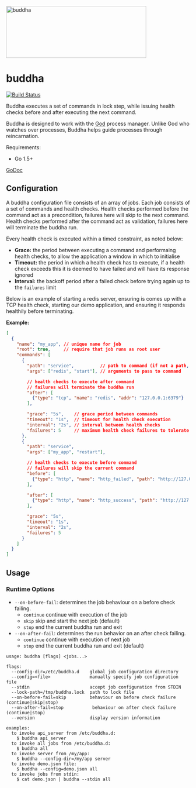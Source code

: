 <img src="http://i.imgur.com/Cz0Ee3h.png" width="384" height="142" alt="buddha" />

buddha
=======

[![Build Status](https://travis-ci.org/pusher/buddha.svg?branch=master)](https://travis-ci.org/pusher/buddha)

Buddha executes a set of commands in lock step, while issuing health checks before and after executing the next command.

Buddha is designed to work with the [God](http://godrb.com/) process manager. Unlike God who watches over processes, Buddha helps guide processes through reincarnation.

Requirements:

  - Go 1.5+

[GoDoc](https://godoc.org/github.com/pusher/buddha)


Configuration
-------------

A buddha configuration file consists of an array of jobs. Each job consists of a set of commands and health checks. Health checks performed before the command act as a precondition, failures here will skip to the next command. Health checks performed after the command act as validation, failures here will terminate the buddha run.

Every health check is executed within a timed constraint, as noted below:

  - **Grace:** the period between executing a command and performaing health checks, to allow the application a window in which to initialise
  - **Timeout:** the period in which a health check has to execute, if a health check exceeds this it is deemed to have failed and will have its response ignored
  - **Interval:** the backoff period after a failed check before trying again up to the `failures` limit

Below is an example of starting a redis server, ensuring is comes up with a TCP health check, starting our demo application, and ensuring it responds healthily before terminating.

**Example:**

```json
[
  {
    "name": "my_app", // unique name for job
    "root": true,     // require that job runs as root user
    "commands": [
      {
        "path": "service",          // path to command (if not a path, $PATH environment will be searched)
        "args": ["redis", "start"], // arguments to pass to command

        // health checks to execute after command
        // failures will terminate the buddha run
        "after": [
          {"type": "tcp", "name": "redis", "addr": "127.0.0.1:6379"}
        ],

        "grace": "5s",    // grace period between commands
        "timeout": "1s",  // timeout for health check execution
        "interval": "2s", // interval between health checks
        "failures": 5     // maximum health check failures to tolerate
      },
      {
        "path": "service",
        "args": ["my_app", "restart"],

        // health checks to execute before command
        // failures will skip the current command
        "before": [
          {"type": "http", "name": "http_failed", "path": "http://127.0.0.1:8080/health_check", "expect": [500]}
        ],

        "after": [
          {"type": "http", "name": "http_success", "path": "http://127.0.0.1:8080/health_check", "expect": [200]}
        ],

        "grace": "5s",
        "timeout": "1s",
        "interval": "2s",
        "failures": 5
      }
    ]
  }
]

```


Usage
-----

### Runtime Options

  - `--on-before-fail`: determines the job behaviour on a before check failing.
    - `continue` continue with execution of the job
    - `skip` skip and start the next job (default)
    - `stop` end the current buddha run and exit
  - `--on-after-fail`: determines the run behavior on an after check failing.
    - `continue` continue with execution of next job
    - `stop` end the current buddha run and exit (default)

```
usage: buddha [flags] <jobs...>

flags:
  --config-dir=/etc/buddha.d    global job configuration directory
  --config=<file>               manually specify job configuration file
  --stdin                       accept job configuration from STDIN
  --lock-path=/tmp/buddha.lock  path to lock file
  --on-before-fail=skip         behaviour on before check failure (continue|skip|stop)
  --on-after-fail=stop           behaviour on after check failure (continue|stop)
  --version                     display version information

examples:
  to invoke api_server from /etc/buddha.d:
    $ buddha api_server
  to invoke all jobs from /etc/buddha.d:
    $ buddha all
  to invoke server from /my/app:
    $ buddha --config-dir=/my/app server
  to invoke demo.json file:
    $ buddha --config=demo.json all
  to invoke jobs from stdin:
    $ cat demo.json | buddha --stdin all
```
